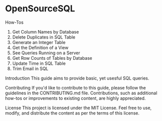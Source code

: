 # OpenSourceSQL
How-Tos
1. Get Column Names by Database
2. Delete Duplicates in SQL Table
3. Generate an Integer Table
4. Get the Definition of a View
5. See Queries Running on a Server
6. Get Row Counts of Tables by Database
7. Update Time in SQL Table
8. Trim Email in SQL

Introduction
This guide aims to provide basic, yet usesful SQL queries.

Contributing
If you'd like to contribute to this guide, please follow the guidelines in the CONTRIBUTING.md file. Contributions, such as additional how-tos or improvements to existing content, are highly appreciated.

License
This project is licensed under the MIT License. Feel free to use, modify, and distribute the content as per the terms of this license.
